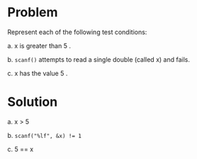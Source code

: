 # Problem
Represent each of the following test conditions:

 a. x is greater than 5 .
 
 b. `scanf()` attempts to read a single double (called x) and fails.
 
 c. x has the value 5 . 

# Solution
a. x > 5

b. `scanf("%lf", &x) != 1`

c. 5 == x


